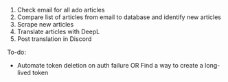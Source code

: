 1. Check email for all ado articles
2. Compare list of articles from email to database and identify new articles
3. Scrape new articles
4. Translate articles with DeepL
5. Post translation in Discord

To-do:

-   Automate token deletion on auth failure
    OR
    Find a way to create a long-lived token

